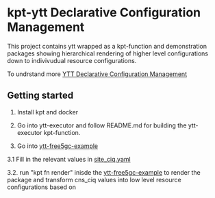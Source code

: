 # kpt-ytt Declarative Configuration Management

This project contains ytt wrapped as a kpt-function and demonstration packages showing hierarchical rendering of higher level configurations down to indivivudual resource configurations.

To undrstand more [YTT Declarative Configuration Management
](https://docs.google.com/presentation/d/1F46KP-zT3Q4msfccTZFzT7I6ATbqAUePYjOGx2aLv2Y/edit?usp=sharing)

## Getting started

1. Install kpt and docker

2. Go into ytt-executor and follow README.md for building the ytt-executor kpt-function.

3. Go into [ytt-free5gc-example](/ytt-free5gc-example/)

3.1 Fill in the relevant values in [site_ciq.yaml](/ytt-free5gc-example/site/site_ciq.yaml)

3.2. run "kpt fn render" inisde the [ytt-free5gc-example](/ytt-free5gc-example/) to render the package and transform cns_ciq values into low level resource configurations
based on
